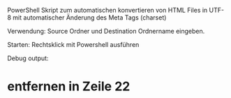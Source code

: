 PowerShell Skript zum automatischen konvertieren von HTML Files in UTF-8 mit automatischer Änderung des Meta Tags (charset)

Verwendung:
Source Ordner und Destination Ordnername eingeben.

Starten:
Rechtsklick mit Powershell ausführen

Debug output:
 # entfernen in Zeile 22